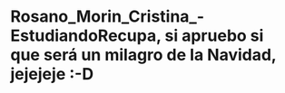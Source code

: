 # Rosano_Morin_Cristina_-EstudiandoRecupa, si apruebo si que será un milagro de la Navidad, jejejeje :-D

